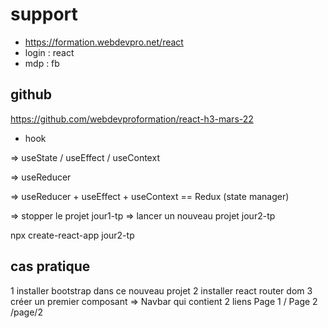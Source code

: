 # support 

- https://formation.webdevpro.net/react
- login : react
- mdp : fb

## github

https://github.com/webdevproformation/react-h3-mars-22

- hook 

=> useState / useEffect / useContext 

=> useReducer 

=> useReducer + useEffect + useContext == Redux (state manager)

=> stopper le projet jour1-tp 
=> lancer un nouveau projet jour2-tp 

npx create-react-app jour2-tp

## cas pratique 

1 installer bootstrap dans ce nouveau projet 
2 installer react router dom 
3 créer un premier composant => Navbar 
qui contient 2 liens 
Page 1 /
Page 2 /page/2